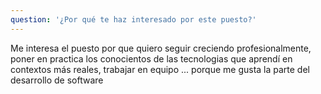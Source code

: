 ```yaml
---
question: '¿Por qué te haz interesado por este puesto?'
---
```


<p>
Me interesa el puesto por que quiero seguir creciendo profesionalmente, poner en practica
los conocientos de las tecnologias que aprendí en contextos más reales, trabajar en equipo ...
porque me gusta la parte del desarrollo de software
</p>
